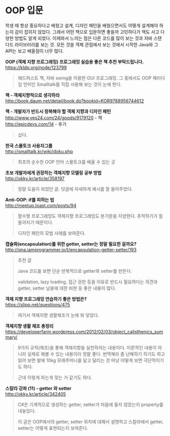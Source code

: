 # OOP 입문

학생 때 항상 중요하다고 배웠고 설계, 디자인 패턴을 배웠으면서도
어떻게 설계해야 하는지 감이 잡히지 않았다.
그래서 어떤 책으로 입문하면 좋을까 고민하다가 책도 사고 다양한 방법도 알게 되었다.
이제와서 느끼는 점은 다른 코드를 많이 보는 것과 자바 스탠다드 라이브러리를 보는 것.
모든 것을 객체 관점에서 보는 것에서 시작한 Java와 그 API는 보고 배울점이 너무 많다.

**OOP (객체 지향 프로그래밍) 프로그래밍 실습용 좋은 책 추천 부탁드립니다.**<br>
<https://kldp.org/node/123799>

>헤드퍼스트 책, 자바 swing을 이용한 GUI 프로그래밍.
그 중에서도 OOP 패러다임 언어인 Smalltalk를 직접 사용해 보는 것이 눈에 띈다.

**책 - 객체지향적으로 생각하라**<br>
<http://book.daum.net/detail/book.do?bookid=KOR9788956744612>

**책 - 개발자가 반드시 정복해야 할 객체 지향과 디자인 패턴**<br>
<http://www.yes24.com/24/goods/9179120> - 책<br>
<http://epicdevs.com/14> - 후기

>샀다.

**한국 스몰토크 사용자그룹**<br>
<http://smalltalk.kr/wiki/doku.php>

>최초의 순수한 OOP 언어 스몰토크를 배울 수 있는 곳

**초보 개발자에게 권장하는 객체지향 모델링 공부 방법**<br>
<http://okky.kr/article/358197>

>정말 도움이 되었던 글. 덧글에 자세하게 예시를 잘 들어주었다.

**Anti-OOP: if를 피하는 법**<br>
<http://meetup.toast.com/posts/94>

>함수형 프로그래밍도 객체지향 프로그래밍도 분기문을 지양한다.
추적하기가 힘들어지기 때문이다.
>
>디자인 패턴의 모범 사례를 보여준다.

**캡슐화(encapsulation)를 위한 getter, setter는 정말 필요한 걸까요?**<br>
<http://qna.iamprogrammer.io/t/encapsulation-getter-setter/193>

>추천 글
>
>Java 코드를 보면 단순 반복적으로 getter와 setter를 만든다.
>
>validation, lazy loading, 접근 권한 등을 이유로 반드시 필요하다는 의견과
getter, setter 남용에 대한 비판 등 좋은 내용이 많다.

**객체 지향 프로그래밍 연습하기 좋은 방법은?**<br>
<https://slipp.net/questions/475>

>여기서 객체지향 생활체조가 눈에 와 닿았다.

**객체지향 생활 체조 총정리**<br>
<https://developerfarm.wordpress.com/2012/02/03/object_calisthenics_summary/>

>9가지 규칙(체조)을 통해 객체지향을 실천하자는 내용이다.
이론적인 내용이 아니라 실제로 해볼 수 있는 내용이라 정말 좋다.
번역체라 좀 난해하기 하기도 하고 읽어 보면 발에 10kg 모래주머니를 달고 달리는 것 마냥
어떻게 보면 극단적이기도 하다.
>
>근데 이렇게 하는게 맞는 거 같기도 하다.

**스칼라 강좌 (11) - getter 와 setter**<br>
<http://okky.kr/article/342405>

>C#은 기계적으로 생성하는 getter, setter가 마음에 들지 않았는지
property를 내놓았다.
>
>이 글은 OOP에서의 getter, setter 위치에 대해서 설명하고
스칼라에서 getter, setter는 어떻게 표현되는지 보여준다.
